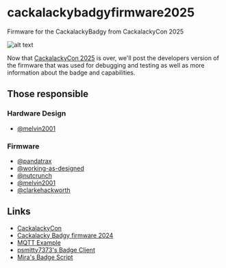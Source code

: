 # cackalackybadgyfirmware2025
Firmware for the CackalackyBadgy from CackalackyCon 2025

![alt text](https://github.com/lockfale/cackalackybadgyfirmware2024/blob/main/media/badges.jpg)

Now that [CackalackyCon 2025](https://cackalackycon.org/index.html) is over, we'll post the developers version of the firmware that was used for debugging and testing as well as more information about the badge and capabilities.

## Those responsible
### Hardware Design
* [@melvin2001](https://github.com/melvin2001)
### Firmware
* [@pandatrax](https://github.com/pandatrax)
* [@working-as-designed](https://github.com/working-as-designed)
* [@nutcrunch](https://github.com/persinac)
* [@melvin2001](https://github.com/melvin2001)
* [@clarkehackworth](https://github.com/clarkehackworth)

## Links
* [CackalackyCon](https://cackalackycon.org/index.html)
* [Cackalacky Badgy firmware 2024](https://github.com/lockfale/cackalackybadgyfirmware2024)
* [MQTT Example](https://github.com/lockfale/mqtt-example)
* [psmitty7373's Badge Client](https://github.com/psmitty7373/badge_client)
* [Mira's Badge Script](https://gist.github.com/ArgentumCation/bf65f4cf39e4c94eed7aa3b27dd20bce)
